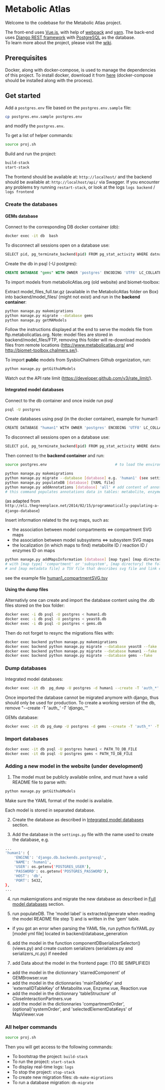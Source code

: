 # Metabolic Atlas
Welcome to the codebase for the Metabolic Atlas project.

The front-end uses [Vue.js](https://vuejs.org), with help of [webpack](https://webpack.js.org) and [yarn](https://yarnpkg.com/en/). The back-end uses [Django REST framework](http://www.django-rest-framework.org) with [PostgreSQL](https://www.postgresql.org) as the database.  
To learn more about the project, please visit the [wiki](https://github.com/SysBioChalmers/MetabolicAtlas/wiki).

## Prerequisites
Docker, along with docker-compose, is used to manage the dependencies of this project. To install docker, download it from [here](https://www.docker.com/products/docker) (docker-compose should be installed along with the process).

## Get started

Add a `postgres.env` file based on the `postgres.env.sample` file:
```bash
cp postgres.env.sample postgres.env
```
and modify the `postgres.env`.

To get a list of helper commands:
```bash
source proj.sh
```

Build and run the project:
```bash
build-stack
start-stack
```

The frontend should be available at: `http://localhost/` and the backend should be available at: `http://localhost/api/` via Swagger. If you encounter any problems try running `restart-stack`, or look at the logs `logs backend` / `logs frontend`

### Create the databases

#### GEMs database

Connect to the corresponding DB docker container (db):
```bash
docker exec -it db  bash
```

To disconnect all sessions open on a database use:
```bash
SELECT pid, pg_terminate_backend(pid) FROM pg_stat_activity WHERE datname = 'gems' AND pid <> pg_backend_pid();
```

Create the db in psql (-U postgres):
```sql
CREATE DATABASE "gems" WITH OWNER 'postgres' ENCODING 'UTF8' LC_COLLATE = 'en_US.UTF-8' LC_CTYPE = 'en_US.UTF-8' TEMPLATE template0;
```

To import models from metabolicAtlas.org (old website) and biomet-toolbox:

Extract model_files_full.tar.gz (available in the MetabolicAtlas folder on Box) into backend/model_files/ (might not exist) and run in the **backend container**:

```bash
python manage.py makemigrations
python manage.py migrate --database gems
python manage.py getMAModels
```

Follow the instructions displayed at the end to serve the models file from ftp.metabolicatlas.org.
Note: model files are stored in backend/model_files/FTP, removing this folder will re-download models files from remote locations (http://www.metabolicatlas.org/ and http://biomet-toolbox.chalmers.se/).


To import **public** models from SysbioChalmers Github organization, run:
```bash
python manage.py getGithubModels
```
Watch out the API rate limit (https://developer.github.com/v3/rate_limit/).

#### Integrated model databases

Connect to the db container and once inside run psql

```bash
psql -U postgres
```

Create databases using psql (in the docker container), example for human1:

```bash
CREATE DATABASE "human1" WITH OWNER 'postgres' ENCODING 'UTF8' LC_COLLATE = 'en_US.UTF-8' LC_CTYPE = 'en_US.UTF-8' TEMPLATE template0;
```

To disconnect all sessions open on a database use:
```bash
SELECT pid, pg_terminate_backend(pid) FROM pg_stat_activity WHERE datname = 'human1' AND pid <> pg_backend_pid();
```

Then connect to the **backend container** and run:
```bash
source postgres.env                               # to load the environment variables

python manage.py makemigrations
python manage.py migrate --database [database] e.g. 'human1' (see settings.py)
python manage.py populateDB [database] [YAML file]
python manage.py addAnnotations [database] 'all' # add content of annotations files found in annotation/human1/ in the database
# this command populates annotations data in tables: metabolite, enzyme, reaction and subsystem

```

(as adapted from `http://eli.thegreenplace.net/2014/02/15/programmatically-populating-a-django-database`)

Insert information related to the svg maps, such as:
- the association between model compartments <=> compartment SVG maps
- the association between model subsystems <=> subsystem SVG maps
- the localization (in which maps to find) metabolite ID / reaction ID / enzymes ID on maps

```bash
python manage.py addMapsInformation [database] [map type] [map directory] [map metadata file]
# with [map type] 'compartment' or 'subsystem', [map directory] the folder where to with the svg files
# and [map metadata file] a TSV file that describes svg file and link each file to a compartment/subsystem of the model
```
see the example file [human1_compartmentSVG.tsv](/backend/database_generation/example/human1_compartmentSVG.tsv)

#### Using the dump files

Alternativly one can create and import the database content using the .db files stored on the box folder:
``` bash
docker exec -i db psql -U postgres < human1.db
docker exec -i db psql -U postgres < yeast8.db
docker exec -i db psql -U postgres < gems.db
```

Then do not forget to resync the migrations files with:
```bash
docker exec backend python manage.py makemigrations
docker exec backend python manage.py migrate --database yeast8 --fake
docker exec backend python manage.py migrate --database human1 --fake
docker exec backend python manage.py migrate --database gems --fake
```

### Dump databases

Integrated model databases:
```bash
docker exec -it db  pg_dump -U postgres -d human1 --create -T 'auth_*' -T 'django_*' > human1.db
```
Once imported the database cannot be migrated anymore with django, thus should only be used for production. To create a working version of the db, remove "--create -T 'auth_*' -T 'django_*'"

GEMs database:
```bash
docker exec -it db pg_dump -U postgres -d gems --create -T 'auth_*' -T 'django_*' > gems.db
```

### Import databases

```bash
docker exec -it db psql -U postgres human1 < PATH_TO_DB_FILE
docker exec -it db psql -U postgres gems < PATH_TO_DB_FILE
```

### Adding a new model in the website (under development)

1) The model must be publicly available online, and must have a valid README file to parse with:

```bash
python manage.py getGithubModels
```
Make sure the YAML format of the model is available.

Each model is stored in separated database.

2) Create the database as described in [Integrated model databases](#Integrated_model_databases) section.

3) Add the database in the `settings.py` file with the name used to create the database, e.g.

```bash
...
'human1': {
    'ENGINE': 'django.db.backends.postgresql',
    'NAME': 'human1',
    'USER': os.getenv('POSTGRES_USER'),
    'PASSWORD': os.getenv('POSTGRES_PASSWORD'),
    'HOST': 'db',
    'PORT': 5432,
},
...
```

4) run makemigrations and migrate the new database as described in [Full model databases](#Integrated_model_databases) section.

5) run populateDB. The 'model label' is extracted/generate when reading the model README file step 1) and is written in the 'gem' table.
  - if you got an error when parsing the YAML file, run python fixYAML.py [model yml file] located in backend/database_generation

6) add the model in the function componentDBserializerSelector() (views.py) and create custom serializers (serializers.py and serializers_rc.py) if needed

7) add Data about the model in the frontend page: (TO BE SIMPLIFIED)
  - add the model in the dictionnary 'starredComponent' of GEMBrowser.vue
  - add the model in the dictionnaries 'mainTableKey' and 'externalIDTableKey' of Metabolite.vue, Enzyme.vue, Reaction.vue
  - add the model in the dictionnary 'tableStructure' of CloseInteractionPartners.vue
  - add the model in the dictionnaries 'compartmentOrder', (optional)'systemOrder', and 'selectedElementDataKeys' of MapViewer.vue


### All helper commands

```bash
source proj.sh
```

Then you will get access to the following commands:
* To bootstrap the project: `build-stack`
* To run the project: `start-stack`
* To display real-time logs: `logs`
* To stop the project: `stop-stack`
* To create new migration files: `db-make-migrations`
* To run a database migration: `db-migrate`
